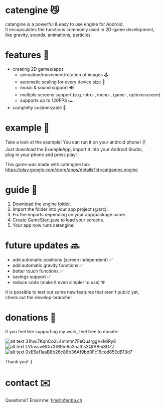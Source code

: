 # catengine 😼
catengine is a powerful & easy to use engine for Android.  
It encapsulates the functions commonly used in 2D-game development,  
like gravity, sounds, animations, particles.  

# features 💪
- creating 2D games/apps  
  - animation/movement/rotation of images 🕹️  
  - automatic scaling for every device size 📱  
  - music & sound support 🔊  
  - multiple screens support (e.g. intro-, menu-, game-, optionsscreen)  
  - supports up to 120FPS 🏎️  
- completly customizable 🔧

# example 👀
Take a look at the example! You can run it on your android phone! ✌️  
Just download the ExampleApp, import it into your Android Studio,  
plug in your phone and press play!  
  
This game was made with catengine too:  
https://play.google.com/store/apps/details?id=catgames.engine  

# guide 📖
1. Download the engine folder.  
2. Import the folder into your app project (@src).  
3. Fix the imports depending on your app/package name.  
4. Create GameStart.java to load your screens.  
6. Your app now runs catengine!  

# future updates 🔜
+ add automatic positions (screen independent) ✅  
+ add automatic gravity functions ✅  
+ better touch functions ✅  
+ savings support ✅  
+ reduce code (make it even simpler to use)  ⚒️  

It is possible to test out some new features that aren't public yet,  
check out the develop-branche!  

# donations 💸
If you feel like supporting my work, feel free to donate:  
  
![alt text](https://steemit-production-imageproxy-upload.s3.amazonaws.com/DQmc8NTQJp8vubgKHs2DgFiRx9ie2BZRrpzfj99Nh6PnUn9) 31hwi7KqnCo2L4mmtm7FeQuarggVxMiRy8  
![alt text](https://steemit-production-imageproxy-upload.s3.amazonaws.com/DQmUJCKengMc25qYjBUKWodBUkXHb6m9VU47WnSTtwk46Qs) LVtnsswBGixXtBRm6a3nJths3QfABmSDZZ  
![alt text](https://steemit-production-imageproxy-upload.s3.amazonaws.com/DQmdnnCcukhq9CAri1LaY9NGERrCNdexdwahAnLo8YFZ52K) 0xE6af1aaB8b26c88b36Af9bd0Fc16ced85EdB13d7  
  
Thank you! :)  

# contact ✉️
Questions? Email me: tim@ofenba.ch  
